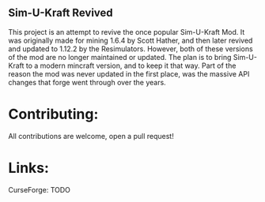 Sim-U-Kraft Revived
-------------------------------------------
This project is an attempt to revive the once popular Sim-U-Kraft Mod. It was originally made
for mining 1.6.4 by Scott Hather, and then later revived and updated to 1.12.2 by the Resimulators.
However, both of these versions of the mod are no longer maintained or updated. The plan is to bring
Sim-U-Kraft to a modern mincraft version, and to keep it that way. Part of the reason the mod was
never updated in the first place, was the massive API changes that forge went through over the years.

Contributing:
==============================
All contributions are welcome, open a pull request!

Links:
=========================
CurseForge: TODO